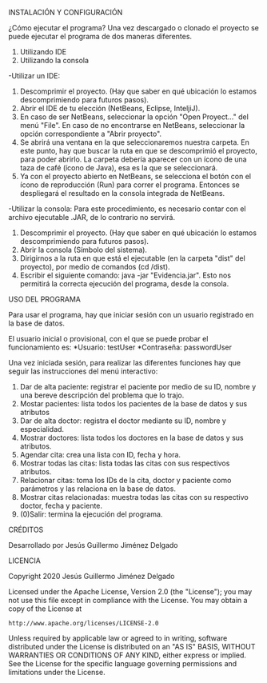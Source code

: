  INSTALACIÓN Y CONFIGURACIÓN
 
¿Cómo ejecutar el programa?
Una vez descargado o clonado el proyecto se puede ejecutar el programa de dos
maneras diferentes.

1. Utilizando IDE
2. Utilizando la consola

-Utilizar un IDE:
1. Descomprimir el proyecto. (Hay que saber en qué ubicación lo estamos 
descomprimiendo para futuros pasos).
2. Abrir el IDE de tu elección (NetBeans, Eclipse, InteljiJ).
3. En caso de ser NetBeans, seleccionar la opción "Open Proyect..." del
menú "File". En caso de no encontrarse en NetBeans, seleccionar la opción
correspondiente a "Abrir proyecto".
4. Se abrirá una ventana en la que seleccionaremos nuestra carpeta. En este
punto, hay que buscar la ruta en que se descomprimió el proyecto, para poder
abrirlo. La carpeta debería aparecer con un ícono de una taza de café (ícono
de Java), esa es la que se seleccionará.
5. Ya con el proyecto abierto en NetBeans, se selecciona el botón con el ícono
de reproducción (Run) para correr el programa. Entonces se despliegará el 
resultado en la consola integrada de NetBeans.

-Utilizar la consola:
Para este procedimiento, es necesario contar con el archivo ejecutable .JAR, de
lo contrario no servirá.

1. Descomprimir el proyecto. (Hay que saber en qué ubicación lo estamos
descomprimiendo para futuros pasos).
2. Abrir la consola (Símbolo del sistema).
3. Dirigirnos a la ruta en que está el ejecutable (en la carpeta "dist" del
proyecto), por medio de comandos (cd <Tu ruta>/dist).
4. Escribir el siguiente comando: java -jar "Evidencia.jar". Esto nos permitirá
la correcta ejecución del programa, desde la consola.

 USO DEL PROGRAMA
 
Para usar el programa, hay que iniciar sesión con un usuario registrado en la base
de datos.

El usuario inicial o provisional, con el que se puede probar el funcionamiento es:
 *Usuario: testUser
 *Contraseña: passwordUser

Una vez iniciada sesión, para realizar las diferentes funciones hay que seguir las 
instrucciones del menú interactivo: 

1. Dar de alta paciente: registrar el paciente por medio de su ID, nombre y una
bereve descripción del problema que lo trajo. 
2. Mostar pacientes: lista todos los pacientes de la base de datos y sus atributos
3. Dar de alta doctor: registra el doctor mediante su ID, nombre y especialidad.
4. Mostrar doctores: lista todos los doctores en la base de datos y sus atributos.
5. Agendar cita: crea una lista con ID, fecha y hora.
6. Mostrar todas las citas: lista todas las citas con sus respectivos atributos.
7. Relacionar citas: toma los IDs de la cita, doctor y paciente como parámetros y
las relaciona en la base de datos.
8. Mostrar citas relacionadas: muestra todas las citas con su respectivo doctor, 
fecha y paciente.
9. (0)Salir: termina la ejecución del programa.


 CRÉDITOS 
 
Desarrollado por Jesús Guillermo Jiménez Delgado


 LICENCIA 
 
Copyright 2020 Jesús Guillermo Jiménez Delgado

Licensed under the Apache License, Version 2.0 (the "License");
you may not use this file except in compliance with the License.
You may obtain a copy of the License at

    http://www.apache.org/licenses/LICENSE-2.0

Unless required by applicable law or agreed to in writing, software
distributed under the License is distributed on an "AS IS" BASIS,
WITHOUT WARRANTIES OR CONDITIONS OF ANY KIND, either express or implied.
See the License for the specific language governing permissions and
limitations under the License.
